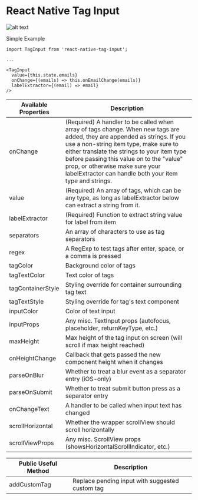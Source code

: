 # React Native Tag Input

![alt text](example.png "Example visual")

Simple Example

```
import TagInput from 'react-native-tag-input';

...

<TagInput
  value={this.state.emails}
  onChange={(emails) => this.onEmailChange(emails)}
  labelExtractor={(email) => email}
/>
```


| Available Properties | Description |
-----------------------|-----------------
| onChange | (Required) A handler to be called when array of tags change. When new tags are added, they are appended as strings. If you use a non-string item type, make sure to either translate the strings to your item type before passing this value on to the "value" prop, or otherwise make sure your labelExtractor can handle both your item type and strings. |
| value | (Required) An array of tags, which can be any type, as long as labelExtractor below can extract a string from it. |
| labelExtractor | (Required) Function to extract string value for label from item |
| separators | An array of characters to use as tag separators |
| regex | A RegExp to test tags after enter, space, or a comma is pressed |
| tagColor | Background color of tags |
| tagTextColor | Text color of tags |
| tagContainerStyle | Styling override for container surrounding tag text |
| tagTextStyle | Styling override for tag's text component |
| inputColor | Color of text input |
| inputProps | Any misc. TextInput props (autofocus, placeholder, returnKeyType, etc.) |
| maxHeight | Max height of the tag input on screen (will scroll if max height reached) |
| onHeightChange | Callback that gets passed the new component height when it changes |
| parseOnBlur | Whether to treat a blur event as a separator entry (iOS-only) |
| parseOnSubmit | Whether to treat submit button press as a separator entry |
| onChangeText | A handler to be called when input text has changed |
| scrollHorizontal | Whether the wrapper scrollView should scroll horizontally |
| scrollViewProps | Any misc. ScrollView props (showsHorizontalScrollIndicator, etc.) |

| Public Useful Method | Description |
-----------------------|-----------------
| addCustomTag | Replace pending input with suggested custom tag |
